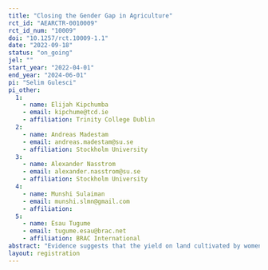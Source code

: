 ```yaml
---
title: "Closing the Gender Gap in Agriculture"
rct_id: "AEARCTR-0010009"
rct_id_num: "10009"
doi: "10.1257/rct.10009-1.1"
date: "2022-09-18"
status: "on_going"
jel: ""
start_year: "2022-04-01"
end_year: "2024-06-01"
pi: "Selim Gulesci"
pi_other:
  1:
    - name: Elijah Kipchumba
    - email: kipchume@tcd.ie
    - affiliation: Trinity College Dublin
  2:
    - name: Andreas Madestam
    - email: andreas.madestam@su.se
    - affiliation: Stockholm University
  3:
    - name: Alexander Nasstrom
    - email: alexander.nasstrom@su.se
    - affiliation: Stockholm University
  4:
    - name: Munshi Sulaiman
    - email: munshi.slmn@gmail.com
    - affiliation: 
  5:
    - name: Esau Tugume
    - email: tugume.esau@brac.net
    - affiliation: BRAC International
abstract: "Evidence suggests that the yield on land cultivated by women in Sub-Saharan Africa is lower than that on land cultivated by men. On average, women are less likely to use new technologies or inputs, but the reasons behind this are unclear. In this project, we will investigate one potential explanation behind the gender gap in agricultural productivity: that women may lack the necessary skills required to access new technologies and inputs that in turn enable productive investments. We will cooperate with an NGO (BRAC) in Uganda. We will evaluate a new program that provides training in soft skills to female farmers. We will also study the effect of disseminating information about composting technology that enables farmers to improve the productivity of their land while improving environmental sustainability. We will investigate whether female farmers are less likely to use composting (as found in previous literature for other technological innovations) and whether the gap between the sexes is smaller for women who have received the soft skills training. The experiment will shed light on the extent to which the lack of soft skills limit the use of new agricultural technologies among women (relative to men) and whether the NGO’s program can help reduce any gender differences. The project's findings will help design policies that empower female farmers and increase their productivity."
layout: registration
---
```


